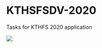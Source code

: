 # KTHSFSDV-2020
Tasks for KTHFS 2020 application

![](https://media.giphy.com/media/uvUIXY8bcCFQ7aGrOl/giphy.gif)
